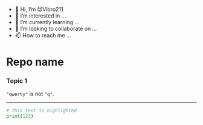 - 👋 Hi, I’m @Vibro211
- 👀 I’m interested in ...
- 🌱 I’m currently learning ...
- 💞️ I’m looking to collaborate on ...
- 📫 How to reach me ...

<!---
Vibro211/Vibro211 is a ✨ special ✨ repository because its `README.md` (this file) appears on your GitHub profile.
You can click the Preview link to take a look at your changes.
--->
# Repo name

### Topic 1

`"qwerty"` is not `"q"`.

---

```python
# this text is highlighted
print(123)
```


